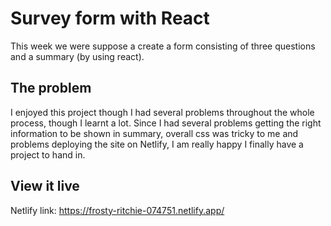 # Survey form with React
This week we were suppose a create a form consisting of three questions and a summary (by using react). 

## The problem
I enjoyed this project though I had several problems throughout the whole process, though I learnt a lot. Since I had several problems getting the right information to be shown in summary, overall css was tricky to me and problems deploying the site on Netlify, I am really happy I finally have a project to hand in. 

## View it live

Netlify link: https://frosty-ritchie-074751.netlify.app/
